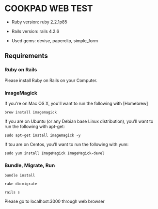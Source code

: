 # COOKPAD WEB TEST

* Ruby version: ruby 2.2.1p85

* Rails version: rails 4.2.6

* Used gems: devise, paperclip, simple_form

## Requirements

### Ruby on Rails

Please install Ruby on Rails on your Computer.

### ImageMagick

If you're on Mac OS X, you'll want to run the following with [Homebrew]
<pre><code>brew install imagemagick</code></pre>
If you are on Ubuntu (or any Debian base Linux distribution), you'll want to run the following with apt-get:
<pre><code>sudo apt-get install imagemagick -y</code></pre>

If tou are on Centos, you'll want to run the following with yum:
<pre><code>sudo yum install ImageMagick ImageMagick-devel</code></pre>

### Bundle, Migrate, Run

<pre><code>bundle install</code></pre>
<pre><code>rake db:migrate</code></pre>
<pre><code>rails s</code></pre>

Please go to localhost:3000 through web browser
